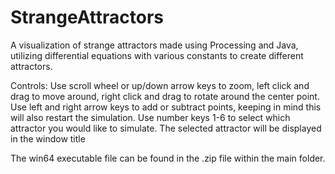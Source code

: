 # StrangeAttractors
A visualization of strange attractors made using Processing and Java, utilizing differential equations with various constants to create different attractors.

Controls: 
Use scroll wheel or up/down arrow keys to zoom, left click and drag to move around, right click and drag to rotate around the center point. Use left and right arrow keys to add or subtract points, keeping in mind this will also restart the simulation. Use number keys 1-6 to select which attractor you would like to simulate. The selected attractor will be displayed in the window title

The win64 executable file can be found in the .zip file within the main folder.
